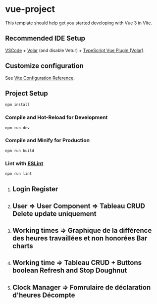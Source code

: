 # vue-project

This template should help get you started developing with Vue 3 in Vite.

## Recommended IDE Setup

[VSCode](https://code.visualstudio.com/) + [Volar](https://marketplace.visualstudio.com/items?itemName=Vue.volar) (and disable Vetur) + [TypeScript Vue Plugin (Volar)](https://marketplace.visualstudio.com/items?itemName=Vue.vscode-typescript-vue-plugin).

## Customize configuration

See [Vite Configuration Reference](https://vitejs.dev/config/).

## Project Setup

```sh
npm install
```

### Compile and Hot-Reload for Development

```sh
npm run dev
```

### Compile and Minify for Production

```sh
npm run build
```

### Lint with [ESLint](https://eslint.org/)

```sh
npm run lint
```






1. ## Login Register

2.  ## User => User Component => Tableau CRUD Delete update uniquement 

3. ## Working times => Graphique de la différence des heures travaillées et non honorées Bar charts

4. ## Working time => Tableau CRUD  + Buttons boolean Refresh and Stop  Doughnut

5. ## Clock Manager => Fomrulaire de déclaration d'heures  Décompte